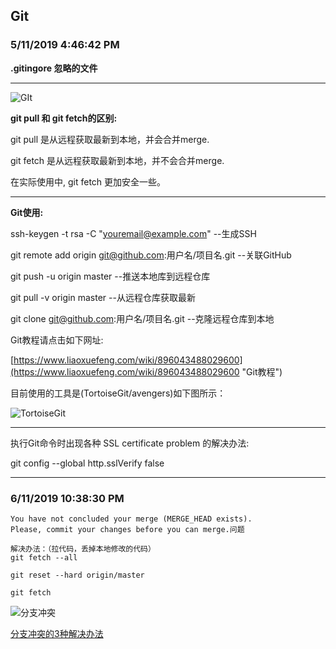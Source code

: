 Git
---

### 5/11/2019 4:46:42 PM ###

**.gitingore 忽略的文件**

---

![GIt](https://i.imgur.com/W77dcRo.png)

**git pull 和 git fetch的区别:**

git pull 是从远程获取最新到本地，并会合并merge.

git fetch 是从远程获取最新到本地，并不会合并merge.

在实际使用中, git fetch 更加安全一些。 

---
**Git使用:**

ssh-keygen -t rsa -C "youremail@example.com" --生成SSH

git remote add origin git@github.com:用户名/项目名.git --关联GitHub

git push -u origin master --推送本地库到远程仓库
 
git pull -v origin master --从远程仓库获取最新

git clone git@github.com:用户名/项目名.git --克隆远程仓库到本地


Git教程请点击如下网址:

[https://www.liaoxuefeng.com/wiki/896043488029600](https://www.liaoxuefeng.com/wiki/896043488029600 "Git教程")

目前使用的工具是(TortoiseGit/avengers)如下图所示：

![TortoiseGit](https://i.imgur.com/rcjaYUf.png)

---
执行Git命令时出现各种 SSL certificate problem 的解决办法:

git config --global http.sslVerify false

---
### 6/11/2019 10:38:30 PM 

    You have not concluded your merge (MERGE_HEAD exists).
    Please, commit your changes before you can merge.问题
    
    解决办法：（拉代码，丢掉本地修改的代码）
    git fetch --all

    git reset --hard origin/master
    
    git fetch

![分支冲突](https://i.imgur.com/QQ8kkCn.png)

[分支冲突的3种解决办法](https://blog.csdn.net/xlgen157387/article/details/51146949 "分支冲突解决办法")

